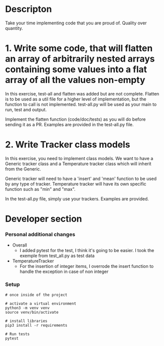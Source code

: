 # Descripton

Take your time implementing code that you are proud of. Quality over quantity.

# 1. Write some code, that will flatten an array of arbitrarily nested arrays containing some values into a flat array of all the values non-empty

In this exercise, test-all and flatten was added but are not complete. Flatten is to be used as a util file for a higher level of implementation, but the function to call is not implemented.
test-all.py will be used as your main to run, test and output.

Implement the flatten function (code/doc/tests) as you will do before sending it as a PR. Examples are provided in the test-all.py file.

# 2. Write Tracker class models

In this exercise, you need to implement class models. We want to have a Generic tracker class and a Temperature tracker class which will inherit from the Generic.

Generic tracker will need to have a 'insert' and 'mean' function to be used by any type of tracker.
Temperature tracker will have its own specific function such as "min" and "max".

In the test-all.py file, simply use your trackers. Examples are provided. 


# Developer section

### Personal additional changes

* Overall
  * I added pytest for the test, I think it's going to be easier. I took the exemple from test_all.py as test data
* TemperatureTracker
  * For the insertion of integer items, I overrode the insert function to handle the exception in case of non integer

### Setup
```
# once inside of the project

# activate a virtual environment
python3 -m venv venv
source venv/bin/activate

# install libraries
pip3 install -r requirements 

# Run tests
pytest 
```
